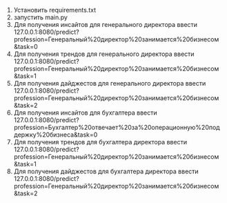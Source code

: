 1. Установить requirements.txt
2. запустить main.py
3. Для получения инсайтов для генерального директора ввести 127.0.0.1:8080/predict?profession=Генеральный%20директор%20занимается%20бизнесом&task=0
4. Для получения трендов для генерального директора ввести 127.0.0.1:8080/predict?profession=Генеральный%20директор%20занимается%20бизнесом&task=1
5. Для получения дайджестов для генерального директора ввести 127.0.0.1:8080/predict?profession=Генеральный%20директор%20занимается%20бизнесом&task=2
6. Для получения инсайтов для бухгалтера ввести 127.0.0.1:8080/predict?profession=Бухгалтер%20отвечает%20за%20операционную%20поддержку%20бизнеса&task=0
7. Для получения трендов для бухгалтера директора ввести 127.0.0.1:8080/predict?profession=Генеральный%20директор%20занимается%20бизнесом&task=1
8. Для получения дайджестов для бухгалтера директора ввести 127.0.0.1:8080/predict?profession=Генеральный%20директор%20занимается%20бизнесом&task=2
